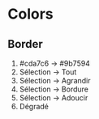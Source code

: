 # Colors

## Border

1. #cda7c6 -> #9b7594
1. Sélection → Tout
1. Sélection → Agrandir
1. Sélection → Bordure
1. Sélection → Adoucir
1. Dégradé